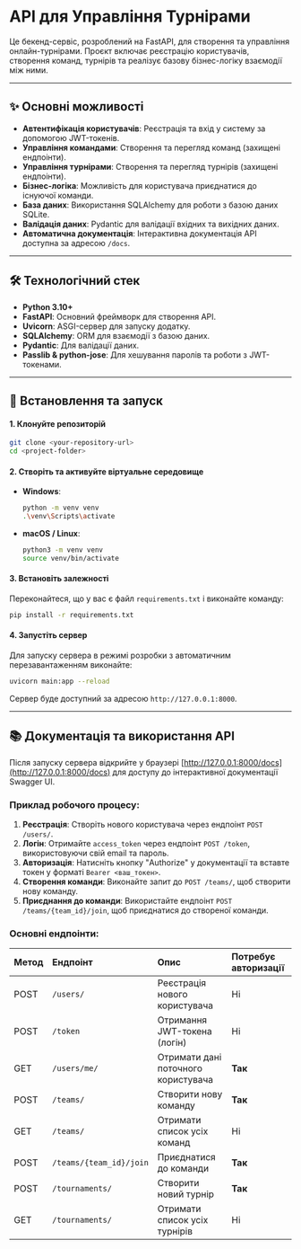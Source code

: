 # API для Управління Турнірами

Це бекенд-сервіс, розроблений на FastAPI, для створення та управління онлайн-турнірами. Проєкт включає реєстрацію користувачів, створення команд, турнірів та реалізує базову бізнес-логіку взаємодії між ними.

---

## ✨ Основні можливості

* **Автентифікація користувачів**: Реєстрація та вхід у систему за допомогою JWT-токенів.
* **Управління командами**: Створення та перегляд команд (захищені ендпоінти).
* **Управління турнірами**: Створення та перегляд турнірів (захищені ендпоінти).
* **Бізнес-логіка**: Можливість для користувача приєднатися до існуючої команди.
* **База даних**: Використання SQLAlchemy для роботи з базою даних SQLite.
* **Валідація даних**: Pydantic для валідації вхідних та вихідних даних.
* **Автоматична документація**: Інтерактивна документація API доступна за адресою `/docs`.

---

## 🛠️ Технологічний стек

* **Python 3.10+**
* **FastAPI**: Основний фреймворк для створення API.
* **Uvicorn**: ASGI-сервер для запуску додатку.
* **SQLAlchemy**: ORM для взаємодії з базою даних.
* **Pydantic**: Для валідації даних.
* **Passlib & python-jose**: Для хешування паролів та роботи з JWT-токенами.

---

## 🚀 Встановлення та запуск

#### 1. Клонуйте репозиторій

```bash
git clone <your-repository-url>
cd <project-folder>
```

#### 2. Створіть та активуйте віртуальне середовище

* **Windows**:
    ```bash
    python -m venv venv
    .\venv\Scripts\activate
    ```
* **macOS / Linux**:
    ```bash
    python3 -m venv venv
    source venv/bin/activate
    ```

#### 3. Встановіть залежності

Переконайтеся, що у вас є файл `requirements.txt` і виконайте команду:
```bash
pip install -r requirements.txt
```

#### 4. Запустіть сервер

Для запуску сервера в режимі розробки з автоматичним перезавантаженням виконайте:
```bash
uvicorn main:app --reload
```
Сервер буде доступний за адресою `http://127.0.0.1:8000`.

---

## 📚 Документація та використання API

Після запуску сервера відкрийте у браузері [http://127.0.0.1:8000/docs](http://127.0.0.1:8000/docs) для доступу до інтерактивної документації Swagger UI.

### Приклад робочого процесу:

1.  **Реєстрація**: Створіть нового користувача через ендпоінт `POST /users/`.
2.  **Логін**: Отримайте `access_token` через ендпоінт `POST /token`, використовуючи свій email та пароль.
3.  **Авторизація**: Натисніть кнопку "Authorize" у документації та вставте токен у форматі `Bearer <ваш_токен>`.
4.  **Створення команди**: Виконайте запит до `POST /teams/`, щоб створити нову команду.
5.  **Приєднання до команди**: Використайте ендпоінт `POST /teams/{team_id}/join`, щоб приєднатися до створеної команди.

### Основні ендпоінти:

| Метод | Ендпоінт                   | Опис                               | Потребує авторизації |
| :---- | :------------------------- | :--------------------------------- | :------------------- |
| POST  | `/users/`                  | Реєстрація нового користувача      | Ні                   |
| POST  | `/token`                   | Отримання JWT-токена (логін)       | Ні                   |
| GET   | `/users/me/`               | Отримати дані поточного користувача | **Так** |
| POST  | `/teams/`                  | Створити нову команду              | **Так** |
| GET   | `/teams/`                  | Отримати список усіх команд        | Ні                   |
| POST  | `/teams/{team_id}/join`    | Приєднатися до команди             | **Так** |
| POST  | `/tournaments/`            | Створити новий турнір              | **Так** |
| GET   | `/tournaments/`            | Отримати список усіх турнірів      | Ні                   |